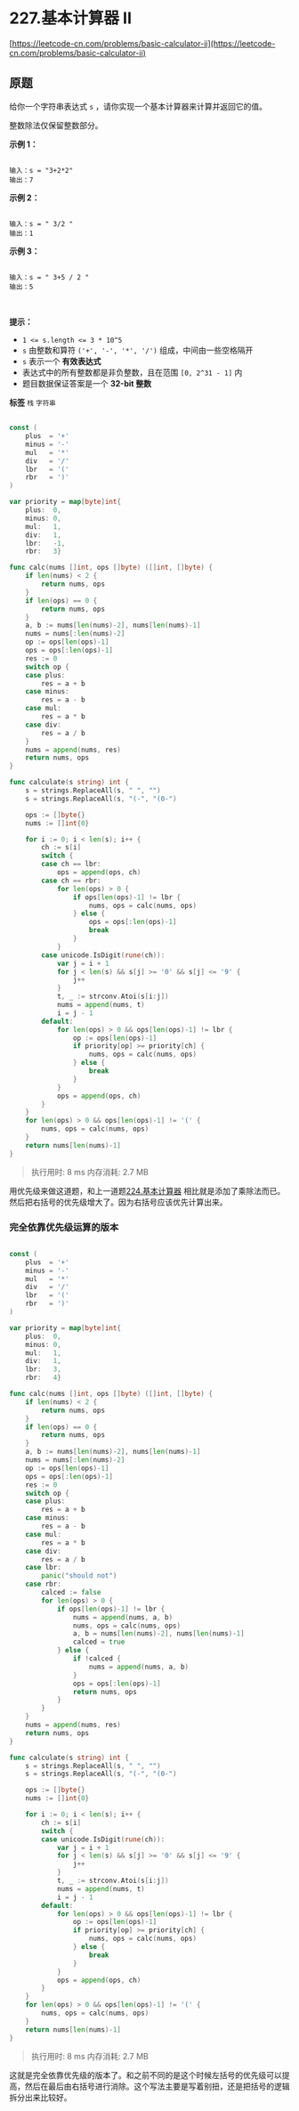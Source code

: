# 227.基本计算器 II
[https://leetcode-cn.com/problems/basic-calculator-ii](https://leetcode-cn.com/problems/basic-calculator-ii) 
## 原题
给你一个字符串表达式 `s` ，请你实现一个基本计算器来计算并返回它的值。

整数除法仅保留整数部分。
 

 **示例 1：** 

```

输入：s = "3+2*2"
输出：7

```
 **示例 2：** 

```

输入：s = " 3/2 "
输出：1

```
 **示例 3：** 

```

输入：s = " 3+5 / 2 "
输出：5

```
 

 **提示：** 
-  `1 <= s.length <= 3 * 10^5` 
-  `s` 由整数和算符 `('+', '-', '*', '/')` 组成，中间由一些空格隔开
-  `s` 表示一个 **有效表达式** 
- 表达式中的所有整数都是非负整数，且在范围 `[0, 2^31 - 1]` 内
- 题目数据保证答案是一个 **32-bit 整数** 
 
**标签**
`栈` `字符串` 


## 
```go
const (
	plus  = '+'
	minus = '-'
	mul   = '*'
	div   = '/'
	lbr   = '('
	rbr   = ')'
)

var priority = map[byte]int{
	plus:  0,
	minus: 0,
	mul:   1,
	div:   1,
	lbr:   -1,
	rbr:   3}

func calc(nums []int, ops []byte) ([]int, []byte) {
	if len(nums) < 2 {
		return nums, ops
	}
	if len(ops) == 0 {
		return nums, ops
	}
	a, b := nums[len(nums)-2], nums[len(nums)-1]
	nums = nums[:len(nums)-2]
	op := ops[len(ops)-1]
	ops = ops[:len(ops)-1]
	res := 0
	switch op {
	case plus:
		res = a + b
	case minus:
		res = a - b
	case mul:
		res = a * b
	case div:
		res = a / b
	}
	nums = append(nums, res)
	return nums, ops
}

func calculate(s string) int {
	s = strings.ReplaceAll(s, " ", "")
	s = strings.ReplaceAll(s, "(-", "(0-")

	ops := []byte{}
	nums := []int{0}

	for i := 0; i < len(s); i++ {
		ch := s[i]
		switch {
		case ch == lbr:
			ops = append(ops, ch)
		case ch == rbr:
			for len(ops) > 0 {
				if ops[len(ops)-1] != lbr {
					nums, ops = calc(nums, ops)
				} else {
					ops = ops[:len(ops)-1]
					break
				}
			}
		case unicode.IsDigit(rune(ch)):
			var j = i + 1
			for j < len(s) && s[j] >= '0' && s[j] <= '9' {
				j++
			}
			t, _ := strconv.Atoi(s[i:j])
			nums = append(nums, t)
			i = j - 1
		default:
			for len(ops) > 0 && ops[len(ops)-1] != lbr {
				op := ops[len(ops)-1]
				if priority[op] >= priority[ch] {
					nums, ops = calc(nums, ops)
				} else {
					break
				}
			}
			ops = append(ops, ch)
		}
	}
	for len(ops) > 0 && ops[len(ops)-1] != '(' {
		nums, ops = calc(nums, ops)
	}
	return nums[len(nums)-1]
}
```
>执行用时: 8 ms
内存消耗: 2.7 MB

用优先级来做这道题，和上一道题[224.基本计算器](../224.基本计算器/README.md) 相比就是添加了乘除法而已。然后把右括号的优先级增大了。因为右括号应该优先计算出来。

### 完全依靠优先级运算的版本
```go

const (
	plus  = '+'
	minus = '-'
	mul   = '*'
	div   = '/'
	lbr   = '('
	rbr   = ')'
)

var priority = map[byte]int{
	plus:  0,
	minus: 0,
	mul:   1,
	div:   1,
	lbr:   3,
	rbr:   4}

func calc(nums []int, ops []byte) ([]int, []byte) {
	if len(nums) < 2 {
		return nums, ops
	}
	if len(ops) == 0 {
		return nums, ops
	}
	a, b := nums[len(nums)-2], nums[len(nums)-1]
	nums = nums[:len(nums)-2]
	op := ops[len(ops)-1]
	ops = ops[:len(ops)-1]
	res := 0
	switch op {
	case plus:
		res = a + b
	case minus:
		res = a - b
	case mul:
		res = a * b
	case div:
		res = a / b
	case lbr:
		panic("should not")
	case rbr:
		calced := false
		for len(ops) > 0 {
			if ops[len(ops)-1] != lbr {
				nums = append(nums, a, b)
				nums, ops = calc(nums, ops)
				a, b = nums[len(nums)-2], nums[len(nums)-1]
				calced = true
			} else {
				if !calced {
					nums = append(nums, a, b)
				}
				ops = ops[:len(ops)-1]
				return nums, ops
			}
		}
	}
	nums = append(nums, res)
	return nums, ops
}

func calculate(s string) int {
	s = strings.ReplaceAll(s, " ", "")
	s = strings.ReplaceAll(s, "(-", "(0-")

	ops := []byte{}
	nums := []int{0}

	for i := 0; i < len(s); i++ {
		ch := s[i]
		switch {
		case unicode.IsDigit(rune(ch)):
			var j = i + 1
			for j < len(s) && s[j] >= '0' && s[j] <= '9' {
				j++
			}
			t, _ := strconv.Atoi(s[i:j])
			nums = append(nums, t)
			i = j - 1
		default:
			for len(ops) > 0 && ops[len(ops)-1] != lbr {
				op := ops[len(ops)-1]
				if priority[op] >= priority[ch] {
					nums, ops = calc(nums, ops)
				} else {
					break
				}
			}
			ops = append(ops, ch)
		}
	}
	for len(ops) > 0 && ops[len(ops)-1] != '(' {
		nums, ops = calc(nums, ops)
	}
	return nums[len(nums)-1]
}
```
>执行用时: 8 ms
内存消耗: 2.7 MB

这就是完全依靠优先级的版本了。和之前不同的是这个时候左括号的优先级可以提高，然后在最后由右括号进行消除。这个写法主要是写着别扭，还是把括号的逻辑拆分出来比较好。